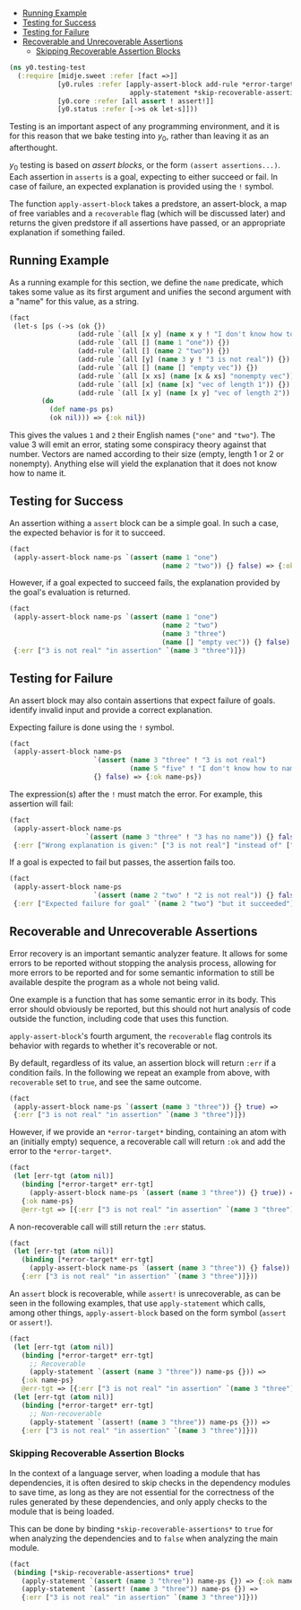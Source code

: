   * [Running Example](#running-example)
  * [Testing for Success](#testing-for-success)
  * [Testing for Failure](#testing-for-failure)
  * [Recoverable and Unrecoverable Assertions](#recoverable-and-unrecoverable-assertions)
    * [Skipping Recoverable Assertion Blocks](#skipping-recoverable-assertion-blocks)
```clojure
(ns y0.testing-test
  (:require [midje.sweet :refer [fact =>]]
            [y0.rules :refer [apply-assert-block add-rule *error-target*
                              apply-statement *skip-recoverable-assertions*]]
            [y0.core :refer [all assert ! assert!]]
            [y0.status :refer [->s ok let-s]]))

```
Testing is an important aspect of any programming environment, and it is for
this reason that we bake testing into $y_0$, rather than leaving it as an
afterthought.

$y_0$ testing is based on _assert blocks_, or the form `(assert
assertions...)`. Each assertion in `asserts` is a goal, expecting to either
succeed or fail. In case of failure, an expected explanation is provided
using the `!` symbol.

The function `apply-assert-block` takes a predstore, an assert-block, a map
of free variables and a `recoverable` flag (which will be discussed later)
and returns the given predstore if all assertions have passed, or an
appropriate explanation if something failed.

## Running Example

As a running example for this section, we define the `name` predicate, which
takes some value as its first argument and unifies the second argument with a
"name" for this value, as a string.
```clojure
(fact
 (let-s [ps (->s (ok {})
                 (add-rule `(all [x y] (name x y ! "I don't know how to name" x)) {})
                 (add-rule `(all [] (name 1 "one")) {})
                 (add-rule `(all [] (name 2 "two")) {})
                 (add-rule `(all [y] (name 3 y ! "3 is not real")) {})
                 (add-rule `(all [] (name [] "empty vec")) {})
                 (add-rule `(all [x xs] (name [x & xs] "nonempty vec")) {})
                 (add-rule `(all [x] (name [x] "vec of length 1")) {})
                 (add-rule `(all [x y] (name [x y] "vec of length 2")) {}))]
        (do
          (def name-ps ps)
          (ok nil))) => {:ok nil})

```
This gives the values `1` and `2` their English names (`"one"` and `"two"`).
The value 3 will emit an error, stating some conspiracy theory against that
number. Vectors are named according to their size (empty, length 1 or 2 or
nonempty). Anything else will yield the explanation that it does not know how
to name it.

## Testing for Success

An assertion withing a `assert` block can be a simple goal. In such a case,
the expected behavior is for it to succeed.
```clojure
(fact
 (apply-assert-block name-ps `(assert (name 1 "one")
                                      (name 2 "two")) {} false) => {:ok name-ps})

```
However, if a goal expected to succeed fails, the explanation provided by the goal's
evaluation is returned.
```clojure
(fact
 (apply-assert-block name-ps `(assert (name 1 "one")
                                      (name 2 "two")
                                      (name 3 "three")
                                      (name [] "empty vec")) {} false) =>
 {:err ["3 is not real" "in assertion" `(name 3 "three")]})

```
## Testing for Failure

An assert block may also contain assertions that expect failure of goals.
identify invalid input and provide a correct explanation.

Expecting failure is done using the `!` symbol.
```clojure
(fact
 (apply-assert-block name-ps
                     `(assert (name 3 "three" ! "3 is not real")
                              (name 5 "five" ! "I don't know how to name" 5))
                     {} false) => {:ok name-ps})

```
The expression(s) after the `!` must match the error. For example, this
assertion will fail:
```clojure
(fact
 (apply-assert-block name-ps
                   `(assert (name 3 "three" ! "3 has no name")) {} false) =>
 {:err ["Wrong explanation is given:" ["3 is not real"] "instead of" ["3 has no name"]]})

```
If a goal is expected to fail but passes, the assertion fails too.
```clojure
(fact
 (apply-assert-block name-ps
                     `(assert (name 2 "two" ! "2 is not real")) {} false) =>
 {:err ["Expected failure for goal" `(name 2 "two") "but it succeeded"]})

```
## Recoverable and Unrecoverable Assertions

Error recovery is an important semantic analyzer feature. It allows for some
errors to be reported without stopping the analysis process, allowing for
more errors to be reported and for some semantic information to still be
available despite the program as a whole not being valid.

One example is a function that has some semantic error in its body. This
error should obviously be reported, but this should not hurt analysis of
code outside the function, including code that uses this function.

`apply-assert-block`'s fourth argument, the `recoverable` flag controls
its behavior with regards to whether it's recoverable or not.

By default, regardless of its value, an assertion block will return `:err` if
a condition fails. In the following we repeat an example from above, with
`recoverable` set to `true`, and see the same outcome.
```clojure
(fact
 (apply-assert-block name-ps `(assert (name 3 "three")) {} true) =>
 {:err ["3 is not real" "in assertion" `(name 3 "three")]})

```
However, if we provide an `*error-target*` binding, containing an atom with
an (initially empty) sequence, a recoverable call will return `:ok` and add
the error to the `*error-target*`.
```clojure
(fact
 (let [err-tgt (atom nil)]
   (binding [*error-target* err-tgt]
     (apply-assert-block name-ps `(assert (name 3 "three")) {} true)) =>
   {:ok name-ps}
   @err-tgt => [{:err ["3 is not real" "in assertion" `(name 3 "three")]}]))

```
A non-recoverable call will still return the `:err` status.
```clojure
(fact
 (let [err-tgt (atom nil)]
   (binding [*error-target* err-tgt]
     (apply-assert-block name-ps `(assert (name 3 "three")) {} false)) =>
   {:err ["3 is not real" "in assertion" `(name 3 "three")]}))

```
An `assert` block is recoverable, while `assert!` is unrecoverable, as can be
seen in the following examples, that use `apply-statement` which calls, among
other things, `apply-assert-block` based on the form symbol (`assert` or
`assert!`).
```clojure
(fact
 (let [err-tgt (atom nil)]
   (binding [*error-target* err-tgt]
     ;; Recoverable
     (apply-statement `(assert (name 3 "three")) name-ps {})) =>
   {:ok name-ps}
   @err-tgt => [{:err ["3 is not real" "in assertion" `(name 3 "three")]}])
 (let [err-tgt (atom nil)]
   (binding [*error-target* err-tgt]
     ;; Non-recoverable
     (apply-statement `(assert! (name 3 "three")) name-ps {})) =>
   {:err ["3 is not real" "in assertion" `(name 3 "three")]}))

```
### Skipping Recoverable Assertion Blocks

In the context of a language server, when loading a module that has
dependencies, it is often desired to skip checks in the dependency modules to
save time, as long as they are not essential for the correctness of the rules
generated by these dependencies, and only apply checks to the module that is
being loaded.

This can be done by binding `*skip-recoverable-assertions*` to `true` for
when analyzing the dependencies and to `false` when analyzing the main
module.
```clojure
(fact
 (binding [*skip-recoverable-assertions* true]
   (apply-statement `(assert (name 3 "three")) name-ps {}) => {:ok name-ps}
   (apply-statement `(assert! (name 3 "three")) name-ps {}) =>
   {:err ["3 is not real" "in assertion" `(name 3 "three")]}))
```

